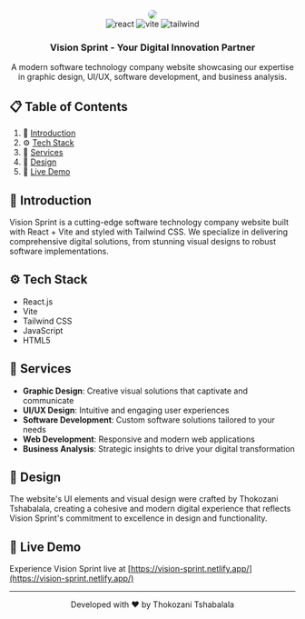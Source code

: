 <div align="center">
  <br />
    <a href="https://vision-sprint.netlify.app/" target="_blank">
      <img src="./public/VISION_SPRINT_MARKETING_MATERIAL01.png alt="Vision Sprint Banner" style="border-radius: 10px;">
    </a>
  <br />

  <div>
    <img src="https://img.shields.io/badge/-React-black?style=for-the-badge&logoColor=white&logo=react&color=61DAFB" alt="react" />
    <img src="https://img.shields.io/badge/-Vite-black?style=for-the-badge&logoColor=white&logo=vite&color=646CFF" alt="vite" />
    <img src="https://img.shields.io/badge/-Tailwind-black?style=for-the-badge&logoColor=white&logo=tailwindcss&color=06B6D4" alt="tailwind" />
  </div>

  <h3 align="center">Vision Sprint - Your Digital Innovation Partner</h3>

   <div align="center">
     A modern software technology company website showcasing our expertise in graphic design, UI/UX, software development, and business analysis.
    </div>
</div>

## 📋 Table of Contents

1. 🚀 [Introduction](#introduction)
2. ⚙️ [Tech Stack](#tech-stack)
3. 🔋 [Services](#services)
4. 🎨 [Design](#design)
5. 🔗 [Live Demo](#live-demo)

## <a name="introduction">🚀 Introduction</a>

Vision Sprint is a cutting-edge software technology company website built with React + Vite and styled with Tailwind CSS. We specialize in delivering comprehensive digital solutions, from stunning visual designs to robust software implementations.

## <a name="tech-stack">⚙️ Tech Stack</a>

- React.js
- Vite
- Tailwind CSS
- JavaScript
- HTML5

## <a name="services">🔋 Services</a>

- **Graphic Design**: Creative visual solutions that captivate and communicate
- **UI/UX Design**: Intuitive and engaging user experiences
- **Software Development**: Custom software solutions tailored to your needs
- **Web Development**: Responsive and modern web applications
- **Business Analysis**: Strategic insights to drive your digital transformation

## <a name="design">🎨 Design</a>

The website's UI elements and visual design were crafted by Thokozani Tshabalala, creating a cohesive and modern digital experience that reflects Vision Sprint's commitment to excellence in design and functionality.

## <a name="live-demo">🔗 Live Demo</a>

Experience Vision Sprint live at [https://vision-sprint.netlify.app/](https://vision-sprint.netlify.app/)

---

<div align="center">
  Developed with ❤️ by Thokozani Tshabalala
</div>
